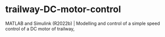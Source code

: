 # trailway-DC-motor-control
MATLAB and Simulink (R2022b) | Modelling and control of a simple speed control of a DC motor of trailway,
